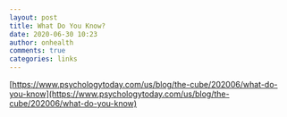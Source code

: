 ```yaml
---
layout: post
title: What Do You Know?
date: 2020-06-30 10:23
author: onhealth
comments: true
categories: links
---
```


[https://www.psychologytoday.com/us/blog/the-cube/202006/what-do-you-know](https://www.psychologytoday.com/us/blog/the-cube/202006/what-do-you-know)
